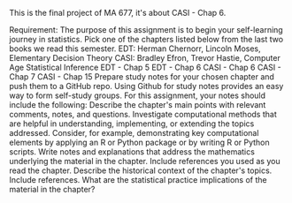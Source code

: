 This is the final project of MA 677, it's about CASI - Chap 6.

Requirement:
The purpose of this assignment is to begin your self-learning journey in statistics. Pick one of the chapters listed below from the last two books we read this semester.
EDT: Herman Chernorr, Lincoln Moses, Elementary Decision Theory
CASI: Bradley Efron, Trevor Hastie, Computer Age Statistical Inference
EDT - Chap 5
EDT - Chap 6
CASI - Chap 6
CASI - Chap 7
CASI - Chap 15
Prepare study notes for your chosen chapter and push them to a GitHub repo. Using Github for study notes provides an easy way to form self-study groups. For this assignment, your notes should include the following:
Describe the chapter's main points with relevant comments, notes, and questions. 
Investigate computational methods that are helpful in understanding, implementing, or extending the topics addressed. Consider, for example, demonstrating key computational elements by applying an R or Python package or by writing R or Python scripts.
Write notes and explanations that address the mathematics underlying the material in the chapter. Include references you used as you read the chapter.
Describe the historical context of the chapter's topics. Include references.
What are the statistical practice implications of the material in the chapter?
